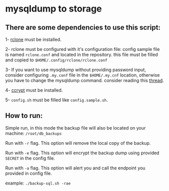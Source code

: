 # mysqldump to storage

## There are some dependencies to use this script:

1- [rclone](https://rclone.org) must be installed.

2- rclone must be configured with it's configuration file: config sample file is named `rclone.conf` and located in the repository. this file must be filled and copied to `$HOME/.config/rclone/rclone.conf`

3- If you want to use mysqldump without providing password input, consider configuring `.my.conf` file in the `$HOME/.my.cnf` location, otherwise you have to change the mysqldump command. consider reading this [thread](https://stackoverflow.com/questions/9293042/how-to-perform-a-mysqldump-without-a-password-prompt).

4- [ccrypt](https://ccrypt.sourceforge.net) must be installed.

5- `config.sh` must be filled like `config.sample.sh`.


## How to run:

Simple run, in this mode the backup file will also be located on your machine: `/root/db_backups`

Run with `-r` flag. This option will remove the local copy of the backup.

Run with `-e` flag. This option will encrypt the backup dump using provided `SECRET` in the config file.

Run with `-a` flag. This option will alert you and call the endpoint you provided in config file.

example: `./backup-sql.sh -rae`
